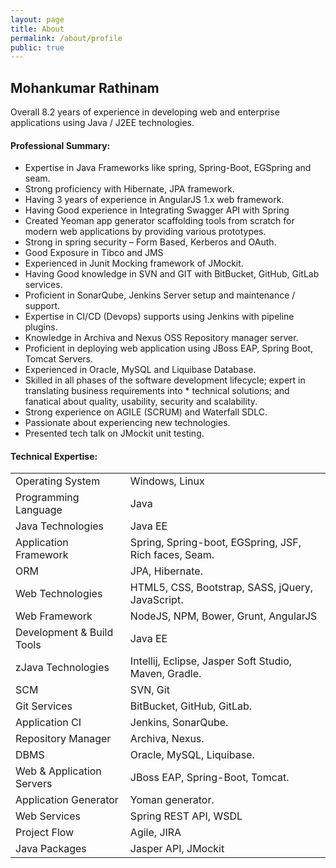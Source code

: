 ```yaml
---
layout: page
title: About
permalink: /about/profile
public: true
---
```



## Mohankumar Rathinam
Overall 8.2 years of experience in developing web and enterprise applications using Java / J2EE technologies.

#### **Professional Summary:**

* Expertise in Java Frameworks like spring, Spring-Boot, EGSpring and seam. 
* Strong proficiency with Hibernate, JPA framework.
* Having 3 years of experience in AngularJS 1.x web framework.
* Having Good experience in Integrating Swagger API with Spring 
* Created Yeoman app generator scaffolding tools from scratch for modern web applications by providing various prototypes. 
* Strong in spring security – Form Based, Kerberos and OAuth. 
* Good Exposure in Tibco and JMS
* Experienced in Junit Mocking framework of JMockit.
* Having Good knowledge in SVN and GIT with BitBucket, GitHub, GitLab services.
* Proficient in SonarQube, Jenkins Server setup and maintenance / support. 
* Expertise in CI/CD (Devops) supports using Jenkins with pipeline plugins.
* Knowledge in Archiva and Nexus OSS Repository manager server. 
* Proficient in deploying web application using JBoss EAP, Spring Boot, Tomcat Servers.
* Experienced in Oracle, MySQL and Liquibase Database.
* Skilled in all phases of the software development lifecycle; expert in translating business requirements into * technical solutions; and fanatical about quality, usability, security and scalability.
* Strong experience on AGILE (SCRUM) and Waterfall SDLC.
* Passionate about experiencing new technologies.
* Presented tech talk on JMockit unit testing. 

#### **Technical Expertise:**

|                       |                           |
| -------------         |:-------------            |
| Operating System      | Windows, Linux            |
| Programming Language  | Java                      |
| Java Technologies     | Java EE                   |
| Application Framework | Spring, Spring-boot, EGSpring, JSF, Rich faces, Seam.                   |
| ORM                   | JPA, Hibernate.           |
| Web Technologies      | HTML5, CSS, Bootstrap, SASS, jQuery, JavaScript.                   |
| Web Framework         | NodeJS, NPM, Bower, Grunt, AngularJS                   |
| Development & Build Tools    | Java EE                   |
| zJava Technologies    | Intellij, Eclipse, Jasper Soft Studio, Maven, Gradle.                   |
| SCM                   | SVN, Git                  |
| Git Services          | BitBucket, GitHub, GitLab.|
| Application CI        | Jenkins, SonarQube.       |
| Repository Manager    | Archiva, Nexus.           |
| DBMS                  | Oracle, MySQL, Liquibase. |
| Web & Application Servers    | JBoss EAP, Spring-Boot, Tomcat.                   |
| Application Generator    | Yoman generator.                   |
| Web Services    | Spring REST API, WSDL                   |
| Project Flow    | Agile, JIRA                   |
| Java Packages    | Jasper API, JMockit                   |

